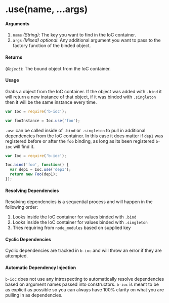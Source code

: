 # .use(name, ...args)

#### Arguments

1. `name` *(String)*: The key you want to find in the IoC container.
2. `args` *(Mixed)* *optional*: Any additional argument you want to pass to the factory function of the binded object.

#### Returns

(*`Object`*): The bound object from the IoC container.

#### Usage

Grabs a object from the IoC container. If the object was added with `.bind` it will return a new instance of that object, if it was binded with `.singleton` then it will be the same instance every time.

```javascript
var Ioc = require('b-ioc');

var fooInstance = Ioc.use('foo');
```

`.use` can be called inside of `.bind` or `.singleton` to pull in additional dependencies from the IoC container. In this case it does matter if `dep1` was registered before or after the `foo` binding, as long as its been registered `b-ioc` will find it.

```javascript
var Ioc = require('b-ioc');

Ioc.bind('foo', function() {
  var dep1 = Ioc.use('dep1');
  return new Foo(dep1);
});
```

#### Resolving Dependencies

Resolving dependencies is a sequential process and will happen in the following order:

1. Looks inside the IoC container for values binded with `.bind`
2. Looks inside the IoC container for values binded with `.singleton`
3. Tries requiring from `node_modules` based on supplied key

#### Cyclic Dependencies

Cyclic dependencies are tracked in `b-ioc` and will throw an error if they are attempted.

#### Automatic Dependency Injection

`b-ioc` does not use any introspecting to automatically resolve dependencies based on argument names passed into constructors. `b-ioc` is meant to be as explicit as possible so you can always have 100% clarity on what you are pulling in as dependencies.
